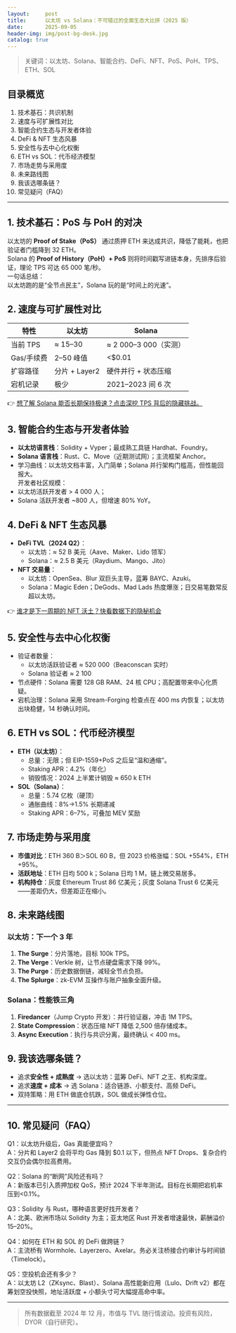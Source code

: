 ```yaml
---
layout:     post
title:      以太坊 vs Solana：不可错过的全面生态大比拼（2025 版）
date:       2025-09-05
header-img: img/post-bg-desk.jpg
catalog: true
---
```


> 关键词：以太坊、Solana、智能合约、DeFi、NFT、PoS、PoH、TPS、ETH、SOL

## 目录概览
1. 技术基石：共识机制
2. 速度与可扩展性对比
3. 智能合约生态与开发者体验
4. DeFi & NFT 生态风暴
5. 安全性与去中心化权衡
6. ETH vs SOL：代币经济模型
7. 市场走势与采用度
8. 未来路线图
9. 我该选哪条链？
10. 常见疑问（FAQ）

---

## 1. 技术基石：PoS 与 PoH 的对决
以太坊的 **Proof of Stake（PoS）** 通过质押 ETH 来达成共识，降低了能耗，也把验证者门槛降到 32 ETH。  
Solana 的 **Proof of History（PoH）+ PoS** 则将时间戳写进链本身，先排序后验证，理论 TPS 可达 65 000 笔/秒。  
一句话总结：  
以太坊跑的是“全节点民主”，Solana 玩的是“时间上的光速”。

## 2. 速度与可扩展性对比
| 特性 | 以太坊 | Solana |
|---|---|---|
| 当前 TPS | ≈ 15–30 | ≈ 2 000–3 000（实测） |
| Gas/手续费 | $2–$50 峰值 | <$0.01 |
| 扩容路径 | 分片 + Layer2 | 硬件并行 + 状态压缩 |
| 宕机记录 | 极少 | 2021–2023 间 6 次 |

👉 [想了解 Solana 能否长期保持极速？点击深挖 TPS 背后的隐藏挑战。](https://okxdog.com/)

## 3. 智能合约生态与开发者体验
- **以太坊语言栈**：Solidity + Vyper；最成熟工具链 Hardhat、Foundry。  
- **Solana 语言栈**：Rust、C、Move（近期测试网）；主流框架 Anchor。  
- 学习曲线：以太坊文档丰富，入门简单；Solana 并行架构门槛高，但性能回报大。  
开发者社区规模：  
- 以太坊活跃开发者 > 4 000 人；  
- Solana 活跃开发者 ~800 人，但增速 80% YoY。

## 4. DeFi & NFT 生态风暴
- **DeFi TVL（2024 Q2）**：  
  - 以太坊：≈ 52 B 美元（Aave、Maker、Lido 领军）  
  - Solana：≈ 2.5 B 美元（Raydium、Mango、Jito）  
- **NFT 交易量**：  
  - 以太坊：OpenSea、Blur 双巨头主导，蓝筹 BAYC、Azuki。  
  - Solana：Magic Eden；DeGods、Mad Lads 热度爆涨；日交易笔数常反超以太坊。  

👉 [谁才是下一周期的 NFT 沃土？快看数据下的隐秘机会](https://okxdog.com/)

## 5. 安全性与去中心化权衡
- 验证者数量：  
  - 以太坊活跃验证者 ≈ 520 000（Beaconscan 实时）  
  - Solana 验证者 ≈ 2 100  
- 节点硬件：Solana 需要 128 GB RAM、24 核 CPU；高配置带来中心化质疑。  
- 宕机治理：Solana 采用 Stream-Forging 检查点在 400 ms 内恢复；以太坊出块稳健，14 秒确认时间。

## 6. ETH vs SOL：代币经济模型
- **ETH（以太坊）**：  
  - 总量：无限；但 EIP-1559+PoS 之后呈“温和通缩”。  
  - Staking APR：4.2%（年化）  
  - 销毁情况：2024 上半累计销毁 ≈ 650 k ETH  
- **SOL（Solana）**：  
  - 总量：5.74 亿枚（硬顶）  
  - 通胀曲线：8%→1.5% 长期递减  
  - Staking APR：6–7%，可叠加 MEV 奖励  

## 7. 市场走势与采用度
- **市值对比**：ETH 360 B＞SOL 60 B，但 2023 价格涨幅：SOL +554%，ETH +95%。  
- **活跃地址**：ETH 日均 500 k；Solana 日均 1 M，链上微交易居多。  
- **机构持仓**：灰度 Ethereum Trust 86 亿美元；灰度 Solana Trust 6 亿美元——差距仍大，但差距正在缩小。

## 8. 未来路线图
### 以太坊：下一个 3 年
1. **The Surge**：分片落地，目标 100k TPS。  
2. **The Verge**：Verkle 树，让节点硬盘需求下降 99%。  
3. **The Purge**：历史数据倒链，减轻全节点负担。  
4. **The Splurge**：zk-EVM 互操作与账户抽象全面升级。

### Solana：性能铁三角
1. **Firedancer**（Jump Crypto 开发）：并行验证器，冲击 1M TPS。  
2. **State Compression**：状态压缩 NFT 降低 2,500 倍存储成本。  
3. **Async Execution**：执行与共识分离，最终确认 < 400 ms。

## 9. 我该选哪条链？
- 追求**安全性 + 成熟度** → 选以太坊：蓝筹 DeFi、NFT 之王、机构深度。  
- 追求**速度 + 成本** → 选 Solana：适合链游、小额支付、高频 DeFi。  
- 双持策略：用 ETH 做底仓抗跌，SOL 做成长弹性仓位。

---

## 10. 常见疑问（FAQ）

Q1：以太坊升级后，Gas 真能便宜吗？  
A：分片和 Layer2 会将平均 Gas 降到 $0.1 以下，但热点 NFT Drops、复杂合约交互仍会偶尔拉高费用。

Q2：Solana 的“断网”风险还有吗？  
A：新版本已引入质押加权 QoS，预计 2024 下半年测试。目标在长期把宕机率压到<0.1%。

Q3：Solidity 与 Rust，哪种语言更好找开发者？  
A：北美、欧洲市场以 Solidity 为主；亚太地区 Rust 开发者增速最快，薪酬溢价 15–20%。

Q4：如何在 ETH 和 SOL 的 DeFi 做跨链？  
A：主流桥有 Wormhole、Layerzero、Axelar。务必关注桥接合约审计与时间锁（Timelock）。

Q5：空投机会还有多少？  
A：以太坊 L2（ZKsync、Blast）、Solana 高性能新应用（Lulo、Drift v2）都在筹划空投快照，地址活跃度 + 小额头寸可大幅提高命中率。

---

> 所有数据截至 2024 年 12 月，市值与 TVL 随行情波动。投资有风险，DYOR（自行研究）。